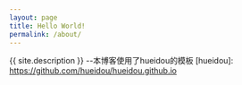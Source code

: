 ```yaml
---
layout: page
title: Hello World!
permalink: /about/
---
```


{{ site.description }}
--本博客使用了hueidou的模板
[hueidou]:      https://github.com/hueidou/hueidou.github.io